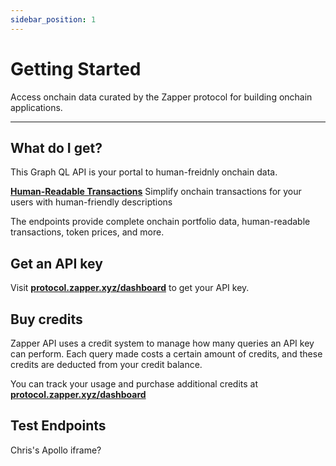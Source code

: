 ```yaml
---
sidebar_position: 1
---
```



# Getting Started


Access onchain data curated by the Zapper protocol for building onchain applications. 

---

## What do I get?

This Graph QL API is your portal to human-freidnly onchain data.

**[Human-Readable Transactions](/docs/api-intro/Human-Readable%20Transactions)**
Simplify onchain transactions for your users with human-friendly descriptions



 The endpoints provide complete onchain portfolio data, human-readable transactions, token prices, and more.


## Get an API key

Visit **[protocol.zapper.xyz/dashboard]((https://protocol.zapper.xyz/dashboard))** to get your API key.

## Buy credits

Zapper API uses a credit system to manage how many queries an API key can perform. Each query made costs a certain amount of credits, and these credits are deducted from your credit balance.

You can track your usage and purchase additional credits at **[protocol.zapper.xyz/dashboard]((https://protocol.zapper.xyz/dashboard))**


## Test Endpoints

Chris's Apollo iframe?
